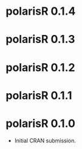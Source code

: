 # polarisR 0.1.4

# polarisR 0.1.3

# polarisR 0.1.2

# polarisR 0.1.1

# polarisR 0.1.0

* Initial CRAN submission.
